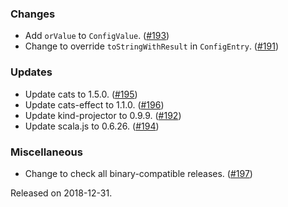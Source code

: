 ### Changes
- Add `orValue` to `ConfigValue`. ([#193][#193])
- Change to override `toStringWithResult` in `ConfigEntry`. ([#191][#191])

### Updates
- Update cats to 1.5.0. ([#195][#195])
- Update cats-effect to 1.1.0. ([#196][#196])
- Update kind-projector to 0.9.9. ([#192][#192])
- Update scala.js to 0.6.26. ([#194][#194])

### Miscellaneous
- Change to check all binary-compatible releases. ([#197][#197])

[#191]: https://github.com/vlovgr/ciris/pull/191
[#192]: https://github.com/vlovgr/ciris/pull/192
[#193]: https://github.com/vlovgr/ciris/pull/193
[#194]: https://github.com/vlovgr/ciris/pull/194
[#195]: https://github.com/vlovgr/ciris/pull/195
[#196]: https://github.com/vlovgr/ciris/pull/196
[#197]: https://github.com/vlovgr/ciris/pull/197

Released on 2018-12-31.
